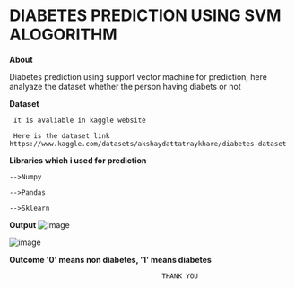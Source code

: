 #                  DIABETES PREDICTION USING SVM ALOGORITHM

**About**

Diabetes prediction using support vector machine for prediction, here analyaze the dataset whether the person having diabets or not

**Dataset**

     It is avaliable in kaggle website 

     Here is the dataset link https://www.kaggle.com/datasets/akshaydattatraykhare/diabetes-dataset 

**Libraries which i used for prediction**

    -->Numpy

    -->Pandas

    -->Sklearn

**Output**
![image](https://github.com/Rupa-Veerala/Diabetes-Prediction-/assets/102415108/f14bc2ee-0a18-41ce-80c7-1f9dd93e5b87)

![image](https://github.com/Rupa-Veerala/Diabetes-Prediction-/assets/102415108/29bcc36e-22dd-4f47-b09b-0c6e3d8fb266)

**Outcome '0' means non diabetes, '1' means diabetes**

                                          THANK YOU
